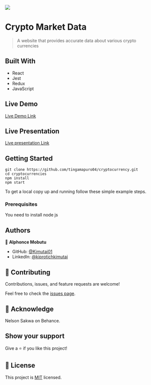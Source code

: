 ![](https://img.shields.io/badge/Microverse-blueviolet)

# Crypto Market Data

> A website that provides accurate data about various crypto currencies


## Built With

- React
- Jest
- Redux
- JavaScript

## Live Demo 

[Live Demo Link](https://mellifluous-gumdrop-3fb97a.netlify.app/)

## Live Presentation 

[Live presentation Link](https://www.loom.com/share/b7b872ec95324be69aeddab98c2cee08)



## Getting Started


    git clone https://github.com/tingamapuro04/cryptocurrency.git
    cd cryptocurrencies
    npm install
    npm start
    


To get a local copy up and running follow these simple example steps.

### Prerequisites
You need to install node js


## Authors

👤 **Alphonce Mobutu**

- GitHub: [@Kimutai01](https://github.com/tingamapuro04)
- LinkedIn: [@kiprotichkimutai](https://www.linkedin.com/in/adoyo-alphonce/)


## 🤝 Contributing

Contributions, issues, and feature requests are welcome!

Feel free to check the [issues page](../../issues/).

## 🤝 Acknowledge

 Nelson Sakwa on Behance.

## Show your support

Give a ⭐️ if you like this project!


## 📝 License

This project is [MIT](./MIT.md) licensed.

